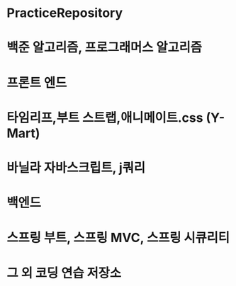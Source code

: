 # PracticeRepository
# 백준 알고리즘, 프로그래머스 알고리즘
# 프론트 엔드
# 타임리프,부트 스트랩,애니메이트.css (Y-Mart)
# 바닐라 자바스크립트, j쿼리
# 백엔드
# 스프링 부트, 스프링 MVC, 스프링 시큐리티
# 그 외 코딩 연습 저장소